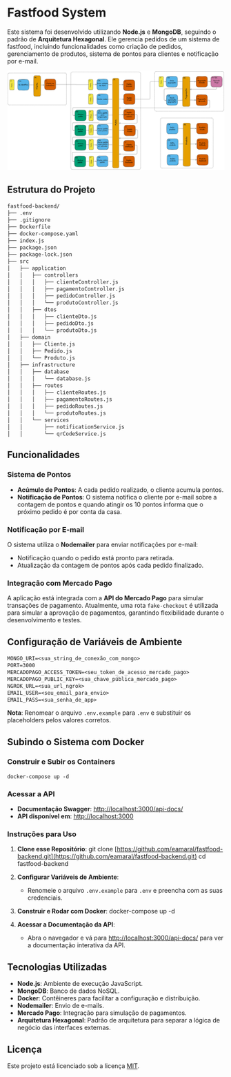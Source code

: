 # Fastfood System

Este sistema foi desenvolvido utilizando **Node.js** e **MongoDB**, seguindo o padrão de **Arquitetura Hexagonal**. Ele gerencia pedidos de um sistema de fastfood, incluindo funcionalidades como criação de pedidos, gerenciamento de produtos, sistema de pontos para clientes e notificação por e-mail.

![Event Storming](images/event-storming.png)

## Estrutura do Projeto

    fastfood-backend/
    ├── .env
    ├── .gitignore
    ├── Dockerfile
    ├── docker-compose.yaml
    ├── index.js
    ├── package.json
    ├── package-lock.json
    ├── src
    │   ├── application
    │   │   ├── controllers
    │   │   │   ├── clienteController.js
    │   │   │   ├── pagamentoController.js
    │   │   │   ├── pedidoController.js
    │   │   │   └── produtoController.js
    │   │   ├── dtos
    │   │   │   ├── clienteDto.js
    │   │   │   ├── pedidoDto.js
    │   │   │   └── produtoDto.js
    │   ├── domain
    │   │   ├── Cliente.js
    │   │   ├── Pedido.js
    │   │   └── Produto.js
    │   ├── infrastructure
    │   │   ├── database
    │   │   │   └── database.js
    │   │   ├── routes
    │   │   │   ├── clienteRoutes.js
    │   │   │   ├── pagamentoRoutes.js
    │   │   │   ├── pedidoRoutes.js
    │   │   │   └── produtoRoutes.js
    │   │   └── services
    │   │       ├── notificationService.js
    │   │       └── qrCodeService.js

## Funcionalidades

### Sistema de Pontos

- **Acúmulo de Pontos**: A cada pedido realizado, o cliente acumula pontos.
- **Notificação de Pontos**: O sistema notifica o cliente por e-mail sobre a contagem de pontos e quando atingir os 10 pontos informa que o próximo pedido é por conta da casa.

### Notificação por E-mail

O sistema utiliza o **Nodemailer** para enviar notificações por e-mail:

- Notificação quando o pedido está pronto para retirada.
- Atualização da contagem de pontos após cada pedido finalizado.

### Integração com Mercado Pago

A aplicação está integrada com a **API do Mercado Pago** para simular transações de pagamento. Atualmente, uma rota `fake-checkout` é utilizada para simular a aprovação de pagamentos, garantindo flexibilidade durante o desenvolvimento e testes.

## Configuração de Variáveis de Ambiente

    MONGO_URI=<sua_string_de_conexão_com_mongo>
    PORT=3000
    MERCADOPAGO_ACCESS_TOKEN=<seu_token_de_acesso_mercado_pago>
    MERCADOPAGO_PUBLIC_KEY=<sua_chave_pública_mercado_pago>
    NGROK_URL=<sua_url_ngrok>
    EMAIL_USER=<seu_email_para_envio>
    EMAIL_PASS=<sua_senha_de_app>

**Nota**: Renomear o arquivo `.env.example` para `.env` e substituir os placeholders pelos valores corretos.

## Subindo o Sistema com Docker

### Construir e Subir os Containers

    docker-compose up -d

### Acessar a API

- **Documentação Swagger**: [http://localhost:3000/api-docs/](http://localhost:3000/api-docs/)
- **API disponível em**: [http://localhost:3000](http://localhost:3000)

### Instruções para Uso

1. **Clone esse Repositório**:
    git clone [https://github.com/eamaral/fastfood-backend.git](https://github.com/eamaral/fastfood-backend.git)
    cd fastfood-backend

2. **Configurar Variáveis de Ambiente**:
    - Renomeie o arquivo `.env.example` para `.env` e preencha com as suas credenciais.

3. **Construir e Rodar com Docker**:
    docker-compose up -d

4. **Acessar a Documentação da API**:
    - Abra o navegador e vá para [http://localhost:3000/api-docs/](http://localhost:3000/api-docs/) para ver a documentação interativa da API.

## Tecnologias Utilizadas

- **Node.js**: Ambiente de execução JavaScript.
- **MongoDB**: Banco de dados NoSQL.
- **Docker**: Contêineres para facilitar a configuração e distribuição.
- **Nodemailer**: Envio de e-mails.
- **Mercado Pago**: Integração para simulação de pagamentos.
- **Arquitetura Hexagonal**: Padrão de arquitetura para separar a lógica de negócio das interfaces externas.

## Licença

Este projeto está licenciado sob a licença [MIT](LICENSE).

